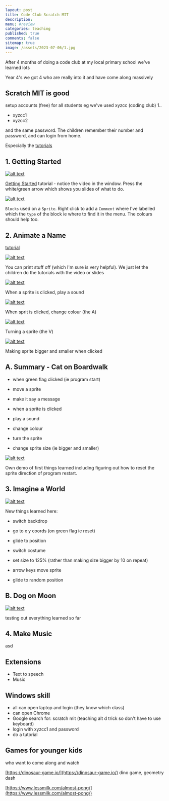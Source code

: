 ```yaml
---
layout: post
title: Code Club Scratch MIT
description: 
menu: #review
categories: teaching
published: true 
comments: false     
sitemap: true
image: /assets/2023-07-06/1.jpg
---
```


<!-- [![alt text](/assets/2023-07-06/1.jpg "email")](/assets/2023-07-06/1.jpg) -->

After 4 months of doing a code club at my local primary school we've learned lots


Year 4's we got 4 who are really into it and have come along massively

## Scratch MIT is good

setup accounts (free) for all students eg we've used xyzcc (coding club) 1.. 

- xyzcc1
- xyzcc2

and the same password. The children remember their number and password, and can login from home.


Especially the [tutorials](https://scratch.mit.edu/projects/editor/?tutorial=all)

## 1. Getting Started

[![alt text](/assets/2023-07-06/1.jpg "email")](/assets/2023-07-06/1.jpg)

[Getting Started](https://scratch.mit.edu/projects/editor/?tutorial=all) tutorial - notice the video in the window. Press the white/green arrow which shows you slides of what to do.

[![alt text](/assets/2023-07-06/3.jpg "email")](/assets/2023-07-06/3.jpg)

`Blocks` used on a `Sprite`. Right click to add a `Comment` where I've labelled which the `type` of the block ie where to find it in the menu. The colours should help too.

## 2. Animate a Name

[tutorial](https://scratch.mit.edu/projects/872470361/editor)

[![alt text](/assets/2023-07-06/2.jpg "email")](/assets/2023-07-06/2.jpg)

You can print stuff off (which I'm sure is very helpful). We just let the children do the tutorials with the video or slides 


[![alt text](/assets/2023-07-06/4.jpg "email")](/assets/2023-07-06/4.jpg)

When a sprite is clicked, play a sound

[![alt text](/assets/2023-07-06/5.jpg "email")](/assets/2023-07-06/5.jpg)

When sprit is clicked, change colour (the A)

[![alt text](/assets/2023-07-06/6.jpg "email")](/assets/2023-07-06/6.jpg)

Turning a sprite (the V)

[![alt text](/assets/2023-07-06/7.jpg "email")](/assets/2023-07-06/7.jpg)

Making sprite bigger and smaller when clicked


## A. Summary - Cat on Boardwalk

- when green flag clicked (ie program start)
- move a sprite
- make it say a message

- when a sprite is clicked
- play a sound
- change colour
- turn the sprite
- change sprite size (ie bigger and smaller) 


[![alt text](/assets/2023-07-06/8.jpg "email")](/assets/2023-07-06/8.jpg)

Own demo of first things learned including figuring out how to reset the sprite direction of program restart.


## 3. Imagine a World


[![alt text](/assets/2023-07-06/9.jpg "email")](/assets/2023-07-06/9.jpg)

New things learned here:

- switch backdrop
- go to x y coords (on green flag ie reset)
- glide to position

- switch costume
- set size to 125% (rather than making size bigger by 10 on repeat)
- arrow keys move sprite

- glide to random position

## B. Dog on Moon

[![alt text](/assets/2023-07-06/10.jpg "email")](/assets/2023-07-06/10.jpg)

testing out everything learned so far


## 4. Make Music
asd

## Extensions

- Text to speech
- Music

## Windows skill

- all can open laptop and login (they know which class)
- can open Chrome
- Google search for: scratch mit (teaching alt d trick so don't have to use keyboard)
- login with xyzcc1 and password
- do a tutorial


## Games for younger kids

who want to come along and watch

[https://dinosaur-game.io/](https://dinosaur-game.io/) dino game, geometry dash

[https://www.lessmilk.com/almost-pong/](https://www.lessmilk.com/almost-pong/)
